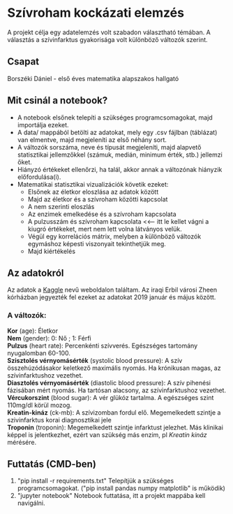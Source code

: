 # Szívroham kockázati elemzés

A projekt célja egy adatelemzés volt szabadon választható témában. A választás a szívinfarktus gyakorisága volt különböző változók szerint. 
## Csapat

Borszéki Dániel - első éves matematika alapszakos hallgató

## Mit csinál a notebook?
* A notebook elsőnek telepíti a szükséges programcsomagokat, majd importálja ezeket.
* A data/ mappából betölti az adatokat, mely egy .csv fájlban (táblázat) van elmentve, majd megjeleníti az első néhány sort.
* A változók sorszáma, neve és típusát megjeleníti, majd alapvető statisztikai jellemzőkkel (számuk, medián, minimum érték, stb.) jellemzi őket.
* Hiányzó értékeket ellenőrzi, ha talál, akkor annak a változónak hiányzik előfordulása(i).
* Matematikai statisztikai vizualizációk követik ezeket:
  * Elsőnek az életkor eloszlása az adatok között
  * Majd az életkor és a szívroham közötti kapcsolat
  * A nem szerinti eloszlás
  * Az enzimek emelkedése és a szívroham kapcsolata
  * A pulzusszám és szívroham kapcsolata <<-- itt le kellet vágni a kiugró értékeket, mert nem lett volna látványos velük.
  * Végül egy korrelációs mátrix, melyben a különböző változók egymáshoz képesti viszonyait tekinthetjük meg.
  * Majd kiértékelés
   
## Az adatokról
Az adatok a [Kaggle](https://www.kaggle.com/datasets/fatemehmohammadinia/heart-attack-dataset-tarik-a-rashid?resource=download) nevű weboldalon találtam. Az iraqi Erbil városi Zheen kórházban jegyezték fel ezeket az adatokat 2019 január és május között.
### A változók:
**Kor** (age): Életkor\
**Nem** (gender):  0: Nő ; 1: Férfi\
**Pulzus** (heart rate): Percenkénti szívverés. Egészséges tartomány nyugalomban 60-100.\
**Szisztolés vérnyomásérték** (systolic blood pressure): A szív összehúzódásakor keletkező maximális nyomás. Ha krónikusan magas, az szívinfarktushoz vezethet.\
**Diasztolés vérnyomásérték** (diastolic blood pressure): A szív pihenési fázisában mért nyomás. Ha tartósan alacsony, az szívinfarktushoz vezethet.\
**Vércukorszint** (blood sugar): A vér glükóz tartalma. A egészséges szint 110mg/dl körül mozog.\
**Kreatin-kináz** (ck-mb): A szívizomban fordul elő. Megemelkedett szintje a szivinfarktus korai diagnosztikai jele\
**Troponin** (troponin): Megemelkedett szintje infarktust jelezhet. Más klinikai képpel is jelentkezhet, ezért van szükség más enzim, pl *Kreatin kináz* mérésére.

## Futtatás (CMD-ben)
1. "pip install -r requirements.txt" Telepítjük a szükséges programcsomagokat. ("pip install pandas numpy matplotlib" is működik)
2. "jupyter notebook" Notebook futtatása, itt a projekt mappába kell navigálni.
